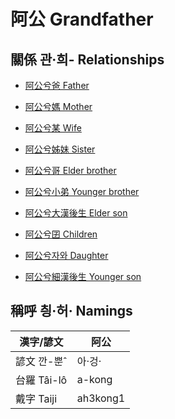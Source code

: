 # 阿公 Grandfather

## 關係 관·희- Relationships

- [阿公兮爸 Father](member29.md)

- [阿公兮媽 Mother](member30.md)

- [阿公兮某 Wife](member9.md)

- [阿公兮姊妹 Sister](member28.md)

- [阿公兮哥 Elder brother](member26.md)

- [阿公兮小弟 Younger brother](member27.md)

- [阿公兮大漢後生 Elder son](member10.md)

- [阿公兮囝 Children](member2.md)

- [阿公兮자와 Daughter](member12.md)

- [阿公兮細漢後生 Younger son](member11.md)



## 稱呼 칑·허· Namings

漢字/諺文 | 阿公
--- | ---
諺文 깐-뿐ˆ | 아·겅·
台羅 Tâi-lô | a-kong
戴字 Taiji | ah3kong1


